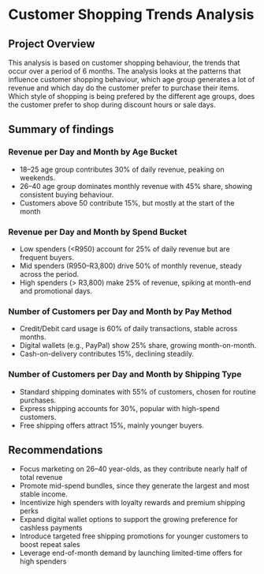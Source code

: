# Customer Shopping Trends Analysis
## Project Overview
This analysis  is based on customer shopping behaviour, the trends that occur over a period of 6 months. The analysis looks at the patterns that influence customer shopping behaviour, which age group generates a lot of revenue and which day do the customer prefer to purchase their items. Which style of shopping is being prefered by the different age groups, does the customer prefer to shop during discount hours or sale days.
## Summary of findings
### Revenue per Day and Month by Age Bucket
* 18–25 age group contributes 30% of daily revenue, peaking on weekends.
* 26–40 age group dominates monthly revenue with 45% share, showing consistent buying behaviour.
* Customers above 50 contribute 15%, but mostly at the start of the month
### Revenue per Day and Month by Spend Bucket
* Low spenders (<R950) account for 25% of daily revenue but are frequent buyers.
* Mid spenders (R950–R3,800) drive 50% of monthly revenue, steady across the period.
* High spenders (> R3,800) make 25% of revenue, spiking at month-end and promotional days.
### Number of Customers per Day and Month by Pay Method
* Credit/Debit card usage is 60% of daily transactions, stable across months.
* Digital wallets (e.g., PayPal) show 25% share, growing month-on-month.
* Cash-on-delivery contributes 15%, declining steadily.
### Number of Customers per Day and Month by Shipping Type
* Standard shipping dominates with 55% of customers, chosen for routine purchases.
* Express shipping accounts for 30%, popular with high-spend customers.
* Free shipping offers attract 15%, mainly younger buyers.
## Recommendations
* Focus marketing on 26–40 year-olds, as they contribute nearly half of total revenue
* Promote mid-spend bundles, since they generate the largest and most stable income.
* Incentivize high spenders with loyalty rewards and premium shipping perks
* Expand digital wallet options to support the growing preference for cashless payments
* Introduce targeted free shipping promotions for younger customers to boost repeat sales
* Leverage end-of-month demand by launching limited-time offers for high spenders





